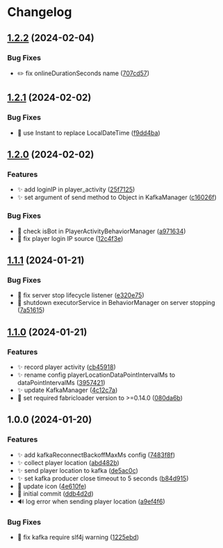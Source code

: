 # Changelog

## [1.2.2](https://github.com/AnzhiZhang/PlayerBehaviorRecord/compare/v1.2.1...v1.2.2) (2024-02-04)


### Bug Fixes

* ✏️ fix onlineDurationSeconds name ([707cd57](https://github.com/AnzhiZhang/PlayerBehaviorRecord/commit/707cd57a9ddf34098aaed5d65c0d020849c71721))

## [1.2.1](https://github.com/AnzhiZhang/PlayerBehaviorRecord/compare/v1.2.0...v1.2.1) (2024-02-02)


### Bug Fixes

* 🐛 use Instant to replace LocalDateTime ([f9dd4ba](https://github.com/AnzhiZhang/PlayerBehaviorRecord/commit/f9dd4ba17dcb6758157fa72fdeab4b48394a0fbb))

## [1.2.0](https://github.com/AnzhiZhang/PlayerBehaviorRecord/compare/v1.1.1...v1.2.0) (2024-02-02)


### Features

* ✨ add loginIP in player_activity ([25f7125](https://github.com/AnzhiZhang/PlayerBehaviorRecord/commit/25f71259b39b9eb7804e00c55c57c46435b7f62d))
* ✨ set argument of send method to Object in KafkaManager ([c16026f](https://github.com/AnzhiZhang/PlayerBehaviorRecord/commit/c16026f97a7c3c1c40caa27f8d4e5b1fc162873e))


### Bug Fixes

* 🐛 check isBot in PlayerActivityBehaviorManager ([a971634](https://github.com/AnzhiZhang/PlayerBehaviorRecord/commit/a97163421e0e83159029800b15f3fc90516a6269))
* 🐛 fix player login IP source ([12c4f3e](https://github.com/AnzhiZhang/PlayerBehaviorRecord/commit/12c4f3e6adf84f02e53f1636ccc0232689a4c424))

## [1.1.1](https://github.com/AnzhiZhang/PlayerBehaviorRecord/compare/v1.1.0...v1.1.1) (2024-01-21)


### Bug Fixes

* 🐛 fix server stop lifecycle listener ([e320e75](https://github.com/AnzhiZhang/PlayerBehaviorRecord/commit/e320e7582d8010f7c652cdce59f2df16c3d40b32))
* 🐛 shutdown executorService in BehaviorManager on server stopping ([7a51615](https://github.com/AnzhiZhang/PlayerBehaviorRecord/commit/7a5161522395768b3c86136fc12e6e07668d82bf))

## [1.1.0](https://github.com/AnzhiZhang/PlayerBehaviorRecord/compare/v1.0.0...v1.1.0) (2024-01-21)


### Features

* ✨ record player activity ([cb45918](https://github.com/AnzhiZhang/PlayerBehaviorRecord/commit/cb459186c26deaaa5a916cb33367ae9daea72e21))
* ✨ rename config playerLocationDataPointIntervalMs to dataPointIntervalMs ([3957421](https://github.com/AnzhiZhang/PlayerBehaviorRecord/commit/3957421e0f7504b8fd80705f2491db0a487328b8))
* ✨ update KafkaManager ([4c12c7a](https://github.com/AnzhiZhang/PlayerBehaviorRecord/commit/4c12c7aaa5f835404be71ae100b8d1520149823e))
* 🔧 set required fabricloader version to &gt;=0.14.0 ([080da6b](https://github.com/AnzhiZhang/PlayerBehaviorRecord/commit/080da6bb74f176270d3b5fb5ea56421508bfd024))

## 1.0.0 (2024-01-20)


### Features

* ✨ add kafkaReconnectBackoffMaxMs config ([7483f8f](https://github.com/AnzhiZhang/PlayerBehaviorRecord/commit/7483f8fa927d413572751b298054497bbf646021))
* ✨ collect player location ([abd482b](https://github.com/AnzhiZhang/PlayerBehaviorRecord/commit/abd482b68f7e1c269bba230357d1d41e5ac0c1c6))
* ✨ send player location to kafka ([de5ac0c](https://github.com/AnzhiZhang/PlayerBehaviorRecord/commit/de5ac0cd6668bd6436184db960a4359f8b980649))
* ✨ set kafka producer close timeout to 5 seconds ([b84d915](https://github.com/AnzhiZhang/PlayerBehaviorRecord/commit/b84d9153989d8db88b8a64917d110494d9896cce))
* 🍱 update icon ([4e610fe](https://github.com/AnzhiZhang/PlayerBehaviorRecord/commit/4e610fefeec9ab1e334c9e40e1e164c48379990c))
* 🎉 initial commit ([ddb4d2d](https://github.com/AnzhiZhang/PlayerBehaviorRecord/commit/ddb4d2d105b4fec3ec2d26f0eced10cc072fb94d))
* 🔊 log error when sending player location ([a9ef4f6](https://github.com/AnzhiZhang/PlayerBehaviorRecord/commit/a9ef4f65eaaef489f4b5a0c93c1f72c0cb0bb8e3))


### Bug Fixes

* 🚨 fix kafka require slf4j warning ([1225ebd](https://github.com/AnzhiZhang/PlayerBehaviorRecord/commit/1225ebde46c6785c88098b16e49d9ff6612fc0ee))
